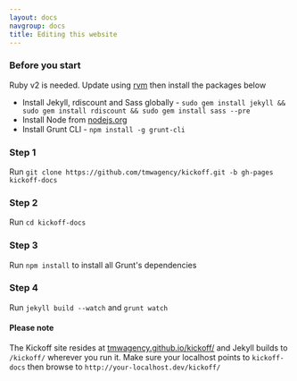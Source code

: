 ```yaml
---
layout: docs
navgroup: docs
title: Editing this website
---
```


### Before you start
Ruby v2 is needed. Update using [rvm](http://rvm.io/) then install the packages below

* Install Jekyll, rdiscount and Sass globally - `sudo gem install jekyll && sudo gem install rdiscount && sudo gem install sass --pre`
* Install Node from [nodejs.org](http://nodejs.org/)
* Install Grunt CLI - `npm install -g grunt-cli`

### Step 1

Run `git clone https://github.com/tmwagency/kickoff.git -b gh-pages kickoff-docs`

### Step 2

Run `cd kickoff-docs`

### Step 3

Run `npm install` to install all Grunt's dependencies

### Step 4

Run `jekyll build --watch` and `grunt watch`

#### Please note

The Kickoff site resides at [tmwagency.github.io/kickoff/](http://tmwagency.github.io/kickoff/) and Jekyll builds to `/kickoff/` wherever you run it. Make sure your localhost points to `kickoff-docs` then browse to `http://your-localhost.dev/kickoff/`
